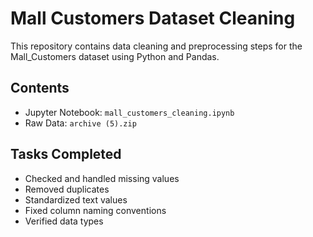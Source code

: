 # Mall Customers Dataset Cleaning

This repository contains data cleaning and preprocessing steps for the Mall_Customers dataset using Python and Pandas.

## Contents
- Jupyter Notebook: `mall_customers_cleaning.ipynb`
- Raw Data: `archive (5).zip`

## Tasks Completed
- Checked and handled missing values
- Removed duplicates
- Standardized text values
- Fixed column naming conventions
- Verified data types
